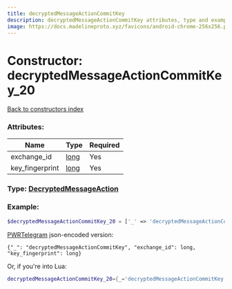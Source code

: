```yaml
---
title: decryptedMessageActionCommitKey
description: decryptedMessageActionCommitKey attributes, type and example
image: https://docs.madelineproto.xyz/favicons/android-chrome-256x256.png
---
```

# Constructor: decryptedMessageActionCommitKey\_20  
[Back to constructors index](index.md)



### Attributes:

| Name     |    Type       | Required |
|----------|---------------|----------|
|exchange\_id|[long](../types/long.md) | Yes|
|key\_fingerprint|[long](../types/long.md) | Yes|



### Type: [DecryptedMessageAction](../types/DecryptedMessageAction.md)


### Example:

```php
$decryptedMessageActionCommitKey_20 = ['_' => 'decryptedMessageActionCommitKey', 'exchange_id' => long, 'key_fingerprint' => long];
```  

[PWRTelegram](https://pwrtelegram.xyz) json-encoded version:

```
{"_": "decryptedMessageActionCommitKey", "exchange_id": long, "key_fingerprint": long}
```


Or, if you're into Lua:

```lua
decryptedMessageActionCommitKey_20={_='decryptedMessageActionCommitKey', exchange_id=long, key_fingerprint=long}

```


